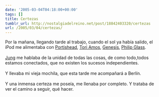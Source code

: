 ```yaml
---
date: '2005-03-04T04:18:00+00:00'
tags: []
title: Certezas
tumblr_url: http://nostalgiadelreino.net/post/18842403320/certezas
url: /2005/03/04/certezas/
---
```


<p>Por la mañana, llegando tarde al trabajo, cuando el sol ya había salido, el iPod me alimentaba con <a href="http://en.wikipedia.org/wiki/Portishead">Portishead</a>, <a href="http://en.wikipedia.org/wiki/Tori_Amos">Tori Amos</a>, <a href="http://en.wikipedia.org/wiki/Genesis_%28band%29">Genesis</a>, <a href="http://en.wikipedia.org/wiki/Philip_Glass">Philip Glass</a>.<br/><br/><a href="http://en.wikipedia.org/wiki/Carl_Jung">Jung</a> me hablaba de la unidad de todas las cosas, de como todo,todos estamos conectados, que no existen los sucesos independientes.<br/><br/>Y llevaba mi vieja mochila, que esta tarde me acompañará a Berlín.<br/><br/>Y una inmensa certeza me poseía, me llenaba por completo. Y trataba de ver el camino a seguir, qué hacer.</p><div class="blogger-post-footer"><img width="1" height="1" src="https://blogger.googleusercontent.com/tracker/1180118427259117074-6874344105540567029?l=nostalgiadelreino.blogspot.com" alt=""/></div>